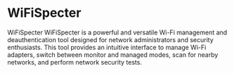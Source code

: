 # WiFiSpecter
WiFiSpecter WiFiSpecter is a powerful and versatile Wi-Fi management and deauthentication tool designed for network administrators and security enthusiasts. This tool provides an intuitive interface to manage Wi-Fi adapters, switch between monitor and managed modes, scan for nearby networks, and perform network security tests.
